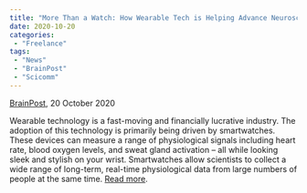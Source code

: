```yaml
---
title: "More Than a Watch: How Wearable Tech is Helping Advance Neuroscience"
date: 2020-10-20
categories:
 - "Freelance"
tags:
 - "News"
 - "BrainPost" 
 - "Scicomm"
---
```


<!--more-->

[BrainPost](https://www.brainpost.co/), 20 October 2020

Wearable technology is a fast-moving and financially lucrative industry. The adoption of this technology is primarily being driven by smartwatches. These devices can measure a range of physiological signals including heart rate, blood oxygen levels, and sweat gland activation – all while looking sleek and stylish on your wrist. Smartwatches allow scientists to collect a wide range of long-term, real-time physiological data from large numbers of people at the same time. [Read more](https://www.brainpost.co/weekly-brainpost/2020/10/20/more-than-a-watch-how-wearable-tech-is-helping-advance-neuroscience). 